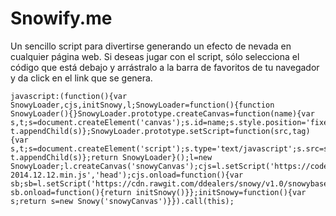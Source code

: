 # Snowify.me

Un sencillo script para divertirse generando un efecto de nevada en cualquier página web.
Si deseas jugar con el script, sólo selecciona el código que está debajo y arrástralo a la barra de favoritos de tu navegador y da click en el link que se genera.

```
javascript:(function(){var SnowyLoader,cjs,initSnowy,l;SnowyLoader=function(){function SnowyLoader(){}SnowyLoader.prototype.createCanvas=function(name){var s,t;s=document.createElement('canvas');s.id=name;s.style.position='fixed';s.style.zIndex=100;s.style.top=0;s.style.left=0;s.style.pointerEvents='none';t=document.body;return t.appendChild(s)};SnowyLoader.prototype.setScript=function(src,tag){var s,t;s=document.createElement('script');s.type='text/javascript';s.src=src;t=document.querySelector(tag);return t.appendChild(s)};return SnowyLoader}();l=new SnowyLoader;l.createCanvas('snowyCanvas');cjs=l.setScript('https://code.createjs.com/createjs-2014.12.12.min.js','head');cjs.onload=function(){var sb;sb=l.setScript('https://cdn.rawgit.com/ddealers/snowy/v1.0/snowybase.js','head');return sb.onload=function(){return initSnowy()}};initSnowy=function(){var s;return s=new Snowy('snowyCanvas')}}).call(this);
```